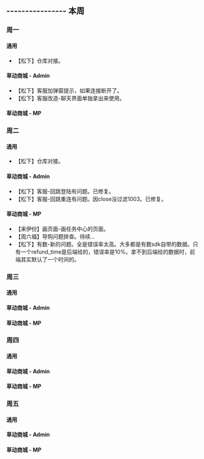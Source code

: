 ## ---------------- 本周

### 周一
#### 通用
* 【松下】仓库对接。
#### 草动商城 - Admin
* 【松下】客服加弹窗提示，如果连接断开了。
* 【松下】客服改造-聊天界面单独拿出来使用。
#### 草动商城 - MP

### 周二
#### 通用
* 【松下】仓库对接。
#### 草动商城 - Admin
* 【松下】客服-回跳登陆有问题。已修复。
* 【松下】客服-回跳重连有问题。因close没过滤1003。已修复。
#### 草动商城 - MP
* 【来伊份】画页面-画任务中心的页面。
* 【周六福】导购问题排查。待续...
* 【松下】有数-新的问题。全是错误率太高。大多都是有数sdk自带的数据。只有一个refund_time是后端给的，错误率是10%。拿不到后端给的数据时，前端其实默认了一个时间的。

### 周三
#### 通用
#### 草动商城 - Admin
#### 草动商城 - MP

### 周四
#### 通用
#### 草动商城 - Admin
#### 草动商城 - MP

### 周五
#### 通用
#### 草动商城 - Admin
#### 草动商城 - MP
